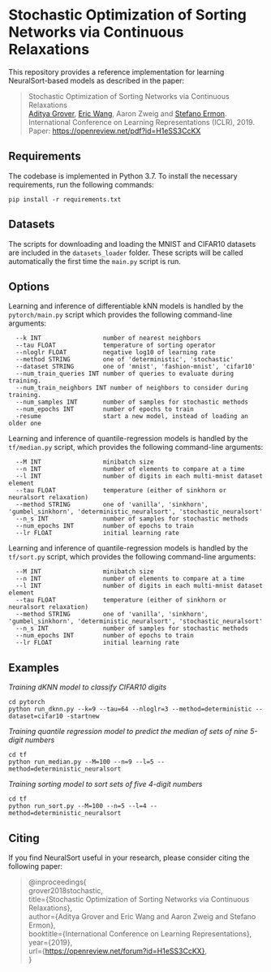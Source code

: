 # Stochastic Optimization of Sorting Networks via Continuous Relaxations

This repository provides a reference implementation for learning NeuralSort-based models as described in the paper:

> Stochastic Optimization of Sorting Networks via Continuous Relaxations  
> [Aditya Grover](https://aditya-grover.github.io), [Eric Wang](https://ericjwang.com), Aaron Zweig and [Stefano Ermon](https://cs.stanford.edu/~ermon/).  
> International Conference on Learning Representations (ICLR), 2019.  
> Paper: https://openreview.net/pdf?id=H1eSS3CcKX

## Requirements

The codebase is implemented in Python 3.7. To install the necessary requirements, run the following commands:

```
pip install -r requirements.txt
```

## Datasets

The scripts for downloading and loading the MNIST and CIFAR10 datasets are included in the `datasets_loader` folder. These scripts will be called automatically the first time the `main.py` script is run.

## Options

Learning and inference of differentiable kNN models is handled by the `pytorch/main.py` script which provides the following command-line arguments:

```
  --k INT                 number of nearest neighbors
  --tau FLOAT             temperature of sorting operator
  --nloglr FLOAT          negative log10 of learning rate
  --method STRING         one of 'deterministic', 'stochastic'
  --dataset STRING        one of 'mnist', 'fashion-mnist', 'cifar10'
  --num_train_queries INT number of queries to evaluate during training.
  --num_train_neighbors INT number of neighbors to consider during training.
  --num_samples INT       number of samples for stochastic methods
  --num_epochs INT        number of epochs to train
  -resume                 start a new model, instead of loading an older one
```

Learning and inference of quantile-regression models is handled by the `tf/median.py` script, which provides the following command-line arguments:

```
  --M INT                 minibatch size
  --n INT                 number of elements to compare at a time
  --l INT                 number of digits in each multi-mnist dataset element
  --tau FLOAT             temperature (either of sinkhorn or neuralsort relaxation)
  --method STRING         one of 'vanilla', 'sinkhorn', 'gumbel_sinkhorn', 'deterministic_neuralsort', 'stochastic_neuralsort'
  --n_s INT               number of samples for stochastic methods
  --num_epochs INT        number of epochs to train
  --lr FLOAT              initial learning rate
```

Learning and inference of quantile-regression models is handled by the `tf/sort.py` script, which provides the following command-line arguments:

```
  --M INT                 minibatch size
  --n INT                 number of elements to compare at a time
  --l INT                 number of digits in each multi-mnist dataset element
  --tau FLOAT             temperature (either of sinkhorn or neuralsort relaxation)
  --method STRING         one of 'vanilla', 'sinkhorn', 'gumbel_sinkhorn', 'deterministic_neuralsort', 'stochastic_neuralsort'
  --n_s INT               number of samples for stochastic methods
  --num_epochs INT        number of epochs to train
  --lr FLOAT              initial learning rate

```

## Examples

_Training dKNN model to classify CIFAR10 digits_

```
cd pytorch
python run_dknn.py --k=9 --tau=64 --nloglr=3 --method=deterministic --dataset=cifar10 -startnew
```

_Training quantile regression model to predict the median of sets of nine 5-digit numbers_

```
cd tf
python run_median.py --M=100 --n=9 --l=5 --method=deterministic_neuralsort
```

_Training sorting model to sort sets of five 4-digit numbers_

```
cd tf
python run_sort.py --M=100 --n=5 --l=4 --method=deterministic_neuralsort
```

## Citing

If you find NeuralSort useful in your research, please consider citing the following paper:

> @inproceedings{   
> grover2018stochastic,   
> title={Stochastic Optimization of Sorting Networks via Continuous Relaxations},  
> author={Aditya Grover and Eric Wang and Aaron Zweig and Stefano Ermon},  
> booktitle={International Conference on Learning Representations},  
> year={2019},  
> url={https://openreview.net/forum?id=H1eSS3CcKX},  
> }
